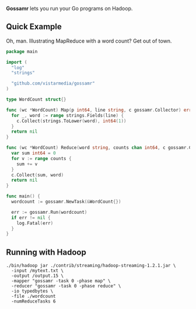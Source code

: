 **Gossamr** lets you run your Go programs on Hadoop.


## Quick Example
Oh, man. Illustrating MapReduce with a word count? Get out of town.

```go
package main

import (
  "log"
  "strings"

  "github.com/vistarmedia/gossamr"
)

type WordCount struct{}

func (wc *WordCount) Map(p int64, line string, c gossamr.Collector) error {
  for _, word := range strings.Fields(line) {
    c.Collect(strings.ToLower(word), int64(1))
  }
  return nil
}

func (wc *WordCount) Reduce(word string, counts chan int64, c gossamr.Collector) error {
  var sum int64 = 0
  for v := range counts {
    sum += v
  }
  c.Collect(sum, word)
  return nil
}

func main() {
  wordcount := gossamr.NewTask(&WordCount{})

  err := gossamr.Run(wordcount)
  if err != nil {
    log.Fatal(err)
  }
}
```

## Running with Hadoop

    ./bin/hadoop jar ./contrib/streaming/hadoop-streaming-1.2.1.jar \
      -input /mytext.txt \
      -output /output.15 \
      -mapper "gossamr -task 0 -phase map" \
      -reducer "gossamr -task 0 -phase reduce" \
      -io typedbytes \
      -file ./wordcount
      -numReduceTasks 6
